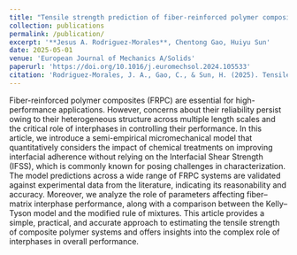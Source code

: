 ```yaml
---
title: "Tensile strength prediction of fiber-reinforced polymer composites through layered interphase and chemical bonding: A semi-empirical micromechanical model"
collection: publications
permalink: /publication/
excerpt: '**Jesus A. Rodriguez-Morales**, Chentong Gao, Huiyu Sun'
date: 2025-05-01
venue: 'European Journal of Mechanics A/Solids'
paperurl: 'https://doi.org/10.1016/j.euromechsol.2024.105533'
citation: 'Rodriguez-Morales, J. A., Gao, C., & Sun, H. (2025). Tensile strength prediction of fiber-reinforced polymer composites through layered interphase and chemical bonding: A semi-empirical micromechanical model. <i>European Journal of Mechanics-A/Solids</i>, 111, 105533.'
---
```


Fiber-reinforced polymer composites (FRPC) are essential for high-performance applications. However, concerns about their reliability persist owing to their heterogeneous structure across multiple length scales and the critical role of interphases in controlling their performance. In this article, we introduce a semi-empirical micromechanical model that quantitatively considers the impact of chemical treatments on improving interfacial adherence without relying on the Interfacial Shear Strength (IFSS), which is commonly known for posing challenges in characterization. The model predictions across a wide range of FRPC systems are validated against experimental data from the literature, indicating its reasonability and accuracy. Moreover, we analyze the role of parameters affecting fiber–matrix interphase performance, along with a comparison between the Kelly–Tyson model and the modified rule of mixtures. This article provides a simple, practical, and accurate approach to estimating the tensile strength of composite polymer systems and offers insights into the complex role of interphases in overall performance.
